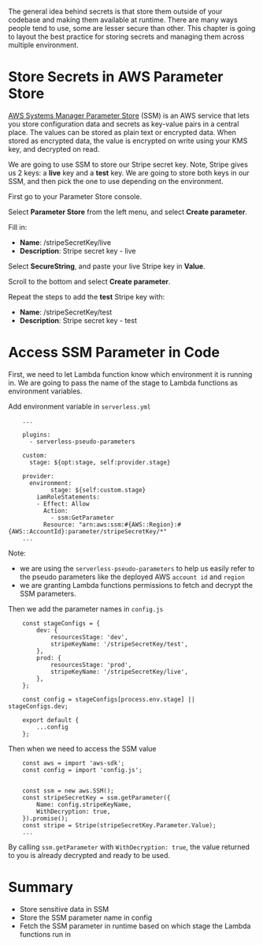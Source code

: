 The general idea behind secrets is that store them outside of your codebase and making them available at runtime. There are many ways people tend to use, some are lesser secure than other. This chapter is going to layout the best practice for storing secrets and managing them across multiple environment.

# Store Secrets in AWS Parameter Store

[AWS Systems Manager Parameter Store](https://docs.aws.amazon.com/systems-manager/latest/userguide/systems-manager-parameter-store.html) (SSM) is an AWS service that lets you store configuration data and secrets as key-value pairs in a central place. The values can be stored as plain text or encrypted data. When stored as encrypted data, the value is encrypted on write using your KMS key, and decrypted on read.

We are going to use SSM to store our Stripe secret key. Note, Stripe gives us 2 keys: a **live** key and a **test** key. We are going to store both keys in our SSM, and then pick the one to use depending on the environment.

First go to your Parameter Store console.

[](/assets/best-practices/manage-environment-specific-secrets-1.png)

Select **Parameter Store** from the left menu, and select **Create parameter**.

[](/assets/best-practices/manage-environment-specific-secrets-2.png)

Fill in:

- **Name**: /stripeSecretKey/live
- **Description**: Stripe secret key - live

[](/assets/best-practices/manage-environment-specific-secrets-3.png)

Select **SecureString**, and paste your live Stripe key in **Value**.

[](/assets/best-practices/manage-environment-specific-secrets-4.png)

Scroll to the bottom and select **Create parameter**.

[](/assets/best-practices/manage-environment-specific-secrets-5.png)

Repeat the steps to add the **test** Stripe key with:

- **Name**: /stripeSecretKey/test
- **Description**: Stripe secret key - test

[](/assets/best-practices/manage-environment-specific-secrets-6.png)

# Access SSM Parameter in Code

First, we need to let Lambda function know which environment it is running in. We are going to pass the name of the stage to Lambda functions as environment variables.

Add environment variable in `serverless.yml`
```
    ...
    
    plugins:
      - serverless-pseudo-parameters
    
    custom:
      stage: ${opt:stage, self:provider.stage}
    
    provider:
      environment:
    		stage: ${self:custom.stage}
    	iamRoleStatements:
        - Effect: Allow
          Action:
            - ssm:GetParameter
          Resource: "arn:aws:ssm:#{AWS::Region}:#{AWS::AccountId}:parameter/stripeSecretKey/*"
    ...
```

Note:

- we are using the `serverless-pseudo-parameters` to help us easily refer to the pseudo parameters like the deployed AWS `account id` and  `region`
- we are granting Lambda functions permissions to fetch and decrypt the SSM parameters.

Then we add the parameter names in `config.js`
```
    const stageConfigs = {
    	dev: {
    		resourcesStage: 'dev',
    		stripeKeyName: '/stripeSecretKey/test',
    	},
    	prod: {
    		resourcesStage: 'prod',
    		stripeKeyName: '/stripeSecretKey/live',
    	},
    };
    
    const config = stageConfigs[process.env.stage] || stageConfigs.dev;
    
    export default {
    	...config
    };
```
Then when we need to access the SSM value
```
    const aws = import 'aws-sdk';
    const config = import 'config.js';
    
    
    const ssm = new aws.SSM();
    const stripeSecretKey = ssm.getParameter({
    	Name: config.stripeKeyName,
    	WithDecryption: true,
    }).promise();
    const stripe = Stripe(stripeSecretKey.Parameter.Value);
    ...
```
By calling `ssm.getParameter` with `WithDecryption: true`, the value returned to you is already decrypted and ready to be used.

# Summary

- Store sensitive data in SSM
- Store the SSM parameter name in config
- Fetch the SSM parameter in runtime based on which stage the Lambda functions run in
